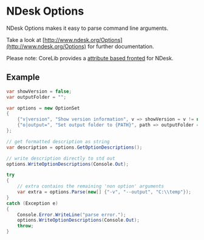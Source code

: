 ﻿# NDesk Options

NDesk Options makes it easy to parse command line arguments.

Take a look at [http://www.ndesk.org/Options](http://www.ndesk.org/Options) for further documentation.

Please note: CoreLib provides a [attribute based fronted](./AttributeBasedOptions.md) for NDesk.

## Example

```csharp
var showVersion = false;
var outputFolder = "";

var options = new OptionSet
{
    {"v|version", "Show version information", v => showVersion = v != null},
    {"o|output=", "Set output folder to {PATH}", path => outputFolder = path}
};

// get formatted description as string
var description = options.GetOptionDescriptions();

// write description directly to std out
options.WriteOptionDescriptions(Console.Out);

try
{
    // extra contains the remaining 'non option' arguments
    var extra = options.Parse(new[] {"-v", "--output", "C:\\temp"});
}
catch (Exception e)
{
    Console.Error.WriteLine("parse error.");
    options.WriteOptionDescriptions(Console.Out);
    throw;
}
```